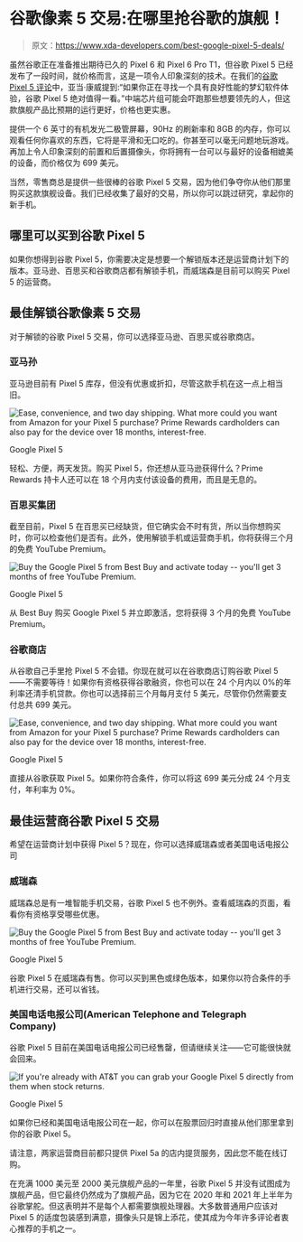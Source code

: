 # 谷歌像素 5 交易:在哪里抢谷歌的旗舰！

> 原文：<https://www.xda-developers.com/best-google-pixel-5-deals/>

虽然谷歌正在准备推出期待已久的 Pixel 6 和 Pixel 6 Pro T1，但谷歌 Pixel 5 已经发布了一段时间，就价格而言，这是一项令人印象深刻的技术。在我们的[谷歌 Pixel 5 评论](https://www.xda-developers.com/google-pixel-5-review/)中，亚当·康威提到:“如果你正在寻找一个具有良好性能的梦幻软件体验，谷歌 Pixel 5 绝对值得一看。”中端芯片组可能会吓跑那些想要领先的人，但这款旗舰产品比预期的运行更好，价格也更实惠。

提供一个 6 英寸的有机发光二极管屏幕，90Hz 的刷新率和 8GB 的内存，你可以观看任何你喜欢的东西，它将是平滑和无口吃的。你甚至可以毫无问题地玩游戏。再加上令人印象深刻的前置和后置摄像头，你将拥有一台可以与最好的设备相媲美的设备，而价格仅为 699 美元。

当然，零售商总是提供一些很棒的谷歌 Pixel 5 交易，因为他们争夺你从他们那里购买这款旗舰设备。我们已经收集了最好的交易，所以你可以跳过研究，拿起你的新手机。

## 哪里可以买到谷歌 Pixel 5

如果你想得到谷歌 Pixel 5，你需要决定是想要一个解锁版本还是运营商计划下的版本。亚马逊、百思买和谷歌商店都有解锁手机，而威瑞森是目前可以购买 Pixel 5 的运营商。

## 最佳解锁谷歌像素 5 交易

对于解锁的谷歌 Pixel 5 交易，你可以选择亚马逊、百思买或谷歌商店。

### 亚马孙

亚马逊目前有 Pixel 5 库存，但没有优惠或折扣，尽管这款手机在这一点上相当旧。

 <picture>![Ease, convenience, and two day shipping. What more could you want from Amazon for your Pixel 5 purchase? Prime Rewards cardholders can also pay for the device over 18 months, interest-free.](img/352cf0cbd81e63df183c985f97f15459.png)</picture> 

Google Pixel 5

轻松、方便，两天发货。购买 Pixel 5，你还想从亚马逊获得什么？Prime Rewards 持卡人还可以在 18 个月内支付该设备的费用，而且是无息的。

### 百思买集团

截至目前，Pixel 5 在百思买已经缺货，但它确实会不时有货，所以当你想购买时，你可以检查他们是否有。此外，使用解锁手机或运营商手机，你将获得三个月的免费 YouTube Premium。

 <picture>![Buy the Google Pixel 5 from Best Buy and activate today -- you'll get 3 months of free YouTube Premium.](img/4bdb703318d1e2e5b1e7cbf74eb26904.png)</picture> 

Google Pixel 5

从 Best Buy 购买 Google Pixel 5 并立即激活，您将获得 3 个月的免费 YouTube Premium。

### 谷歌商店

从谷歌自己手里抢 Pixel 5 不会错。你现在就可以在谷歌商店订购谷歌 Pixel 5——不需要等待！如果你有资格获得谷歌融资，你也可以在 24 个月内以 0%的年利率还清手机贷款。你也可以选择前三个月每月支付 5 美元，尽管你仍然需要支付总共 699 美元。

 <picture>![Ease, convenience, and two day shipping. What more could you want from Amazon for your Pixel 5 purchase? Prime Rewards cardholders can also pay for the device over 18 months, interest-free.](img/352cf0cbd81e63df183c985f97f15459.png)</picture> 

Google Pixel 5

直接从谷歌获取 Pixel 5。如果你符合条件，你可以将这 699 美元分成 24 个月支付，年利率为 0%。

## 最佳运营商谷歌 Pixel 5 交易

希望在运营商计划中获得 Pixel 5？现在，你可以选择威瑞森或者美国电话电报公司

### 威瑞森

威瑞森总是有一堆智能手机交易，谷歌 Pixel 5 也不例外。查看威瑞森的页面，看看你有资格享受哪些优惠。

 <picture>![Buy the Google Pixel 5 from Best Buy and activate today -- you'll get 3 months of free YouTube Premium.](img/4bdb703318d1e2e5b1e7cbf74eb26904.png)</picture> 

Google Pixel 5

谷歌 Pixel 5 在威瑞森有售。你可以买到黑色或绿色版本，如果你以符合条件的手机进行交易，还可以省钱。

### 美国电话电报公司(American Telephone and Telegraph Company)

谷歌 Pixel 5 目前在美国电话电报公司已经售罄，但请继续关注——它可能很快就会回来。

 <picture>![If you're already with AT&T you can grab your Google Pixel 5 directly from them when stock returns.](img/ea9ce131a5aee97e311aab61fc5ca342.png)</picture> 

Google Pixel 5

如果你已经和美国电话电报公司在一起，你可以在股票回归时直接从他们那里拿到你的谷歌 Pixel 5。

请注意，两家运营商目前都只提供 Pixel 5a 的店内提货服务，因此您不能在线订购。

在充满 1000 美元至 2000 美元旗舰产品的一年里，谷歌 Pixel 5 并没有试图成为旗舰产品，但它最终仍然成为了旗舰产品，因为它在 2020 年和 2021 年上半年为谷歌掌舵。但这表明并不是每个人都需要旗舰处理器。大多数普通用户应该对 Pixel 5 的适度包装感到满意，摄像头只是锦上添花，使其成为今年许多评论者衷心推荐的手机之一。